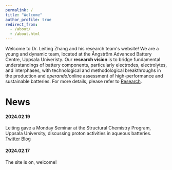 ```yaml
---
permalink: /
title: "Welcome"
author_profile: true
redirect_from: 
  - /about/
  - /about.html
---
```


Welcome to Dr. Leiting Zhang and his research team's website! We are a young and dynamic team, located at the Ångström Advanced Battery Centre, Uppsala Univeristy. Our **research vision** is to bridge fundamental understandings of battery components, particularly electrodes, electrolytes, and interphases, with technological and methodological breakthroughs in the production and *operando*/online assessment of high-performance and sustainable batteries. For more details, please refer to [Research](https://leitingzhang.github.io/research/).

# News

#### 2024.02.19
Leiting gave a Monday Seminar at the Structural Chemistry Program, Uppsala University, discussing proton activities in aqueous batteries. [Twitter](https://x.com/angstromABC/status/1759619242800853058?s=20) [Blog](https://leitingzhang.github.io/posts/2024/02/blog-1/)

#### 2024.02.17
The site is on, welcome!

